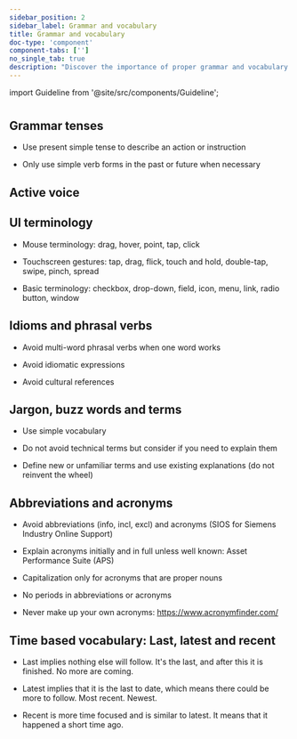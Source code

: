 ```yaml
---
sidebar_position: 2
sidebar_label: Grammar and vocabulary
title: Grammar and vocabulary
doc-type: 'component'
component-tabs: ['']
no_single_tab: true
description: "Discover the importance of proper grammar and vocabulary in UX writing. This subchapter will guide you on how to use language effectively to create professional and easily understandable content."
---
```


import Guideline from '@site/src/components/Guideline';

#

## Grammar tenses

- Use present simple tense to describe an action or instruction

- Only use simple verb forms in the past or future when necessary

<div class="d-flex flex-wrap">

<span class="m-2">
<Guideline do label='click, browse, upload'></Guideline>
<Guideline do={false} label='clicking, being clicked, was clicking'></Guideline>
</span>

<span class="m-2">
<Guideline do label='file loads, file loaded'></Guideline>
<Guideline do={false} label='file is going to be loaded, file has been loaded'></Guideline>
</span>

</div>

## Active voice

<div class="d-flex flex-wrap">

<span class="m-2">
<Guideline do label='Configuration file opens.'></Guideline>
<Guideline do={false} label='The configuration file is opened.'></Guideline>
</span>

<span class="m-2">
<Guideline do label='Admin provides read-only access.'></Guideline>
<Guideline do={false} label='Read-only access is provided by Admin.'></Guideline>
</span>

<span class="m-2">
<Guideline do label='Measure performance.'></Guideline>
<Guideline do={false} label='Performance is measured.'></Guideline>
</span>

<span class="m-2">
<Guideline do label='Click submit.'></Guideline>
<Guideline do={false} label='Submit is clicked by user.'></Guideline>
</span>

<span class="m-2">
<Guideline do label='Calculate the data.'></Guideline>
<Guideline do={false} label='The data is calculated by application.'></Guideline>
</span>

</div>

## UI terminology

- Mouse terminology: drag, hover, point, tap, click

- Touchscreen gestures: tap, drag, flick, touch and hold, double-tap, swipe, pinch, spread

- Basic terminology: checkbox, drop-down, field, icon, menu, link, radio button, window

<div class="d-flex flex-wrap">

<span class="m-2">
<Guideline do label='click'></Guideline>
<Guideline do={false} label='press'></Guideline>
</span>

<span class="m-2">
<Guideline do label='hover'></Guideline>
<Guideline do={false} label='mouse over'></Guideline>
</span>

</div>

## Idioms and phrasal verbs

- Avoid multi-word phrasal verbs when one word works

- Avoid idiomatic expressions

- Avoid cultural references

<div class="d-flex flex-wrap">

<span class="m-2">
<Guideline do label='remove'></Guideline>
<Guideline do={false} label='get rid of'></Guideline>
</span>

<span class="m-2">
<Guideline do label='calculate'></Guideline>
<Guideline do={false} label='add up'></Guideline>
</span>

<span class="m-2">
<Guideline do label='continue'></Guideline>
<Guideline do={false} label='carry on'></Guideline>
</span>

<span class="m-2">
<Guideline do label='mobile device'></Guideline>
<Guideline do={false} label='Apple, Android, iOS, smartphone'></Guideline>
</span>

</div>

## Jargon, buzz words and terms

- Use simple vocabulary

- Do not avoid technical terms but consider if you need to explain them

- Define new or unfamiliar terms and use existing explanations (do not reinvent the wheel)

## Abbreviations and acronyms

- Avoid abbreviations (info, incl, excl) and acronyms (SIOS for Siemens Industry Online Support)

- Explain acronyms initially and in full unless well known: Asset Performance Suite (APS)

- Capitalization only for acronyms that are proper nouns

- No periods in abbreviations or acronyms

- Never make up your own acronyms: https://www.acronymfinder.com/

<div class="d-flex flex-wrap">

<span class="m-2">
<Guideline do label='light emitting diodes (LEDs)'></Guideline>
<Guideline do={false} label='Light Emitting Diodes (LEDS)'></Guideline>
</span>

<span class="m-2">
<Guideline do label='APS'></Guideline>
<Guideline do={false} label='A.P.S.'></Guideline>
</span>

<span class="m-2">
<Guideline do label='EU'></Guideline>
<Guideline do={false} label='E.U.'></Guideline>
</span>

<span class="m-2">
<Guideline do label='I/O component, I/O list, I/O module '></Guideline>
<Guideline do={false} label='IO component, i/o list, I-O module'></Guideline>
</span>

</div>

## Time based vocabulary: Last, latest and recent

- Last implies nothing else will follow. It's the last, and after this it is finished. No more are coming.

- Latest implies that it is the last to date, which means there could be more to follow. Most recent. Newest.

- Recent is more time focused and is similar to latest. It means that it happened a short time ago.

<div class="d-flex flex-wrap">

<span class="m-2">
<Guideline do label='Latest update'></Guideline>
<Guideline do={false} label='Last update'></Guideline>
</span>

<span class="m-2">
<Guideline do label='Latest summary'></Guideline>
<Guideline do={false} label='Last summary'></Guideline>
</span>

<span class="m-2">
<Guideline do label='Recent events'></Guideline>
<Guideline do={false} label='Last events'></Guideline>
</span>

</div>
